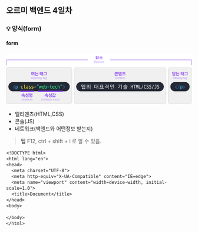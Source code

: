 ## 오르미 백엔드 4일차

### 💡 양식(form)

#### form
#### 

![요소 이미지](img/day3/tag_element.png)

-   엘리멘츠(HTML,CSS)
-   콘솔(JS)
-   네트워크(백엔드와 어떤정보 받는지)

> **팁** F12, ctrl + shift + i 로 알 수 있음.

```
<!DOCTYPE html>
<html lang="en">
<head>
  <meta charset="UTF-8">
  <meta http-equiv="X-UA-Compatible" content="IE=edge">
  <meta name="viewport" content="width=device-width, initial-scale=1.0">
  <title>Document</title>
</head>
<body>
  
</body>
</html>
```
